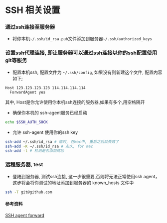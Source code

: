 # SSH 相关设置

### 通过ssh连接至服务器

- 将你本机`~/.ssh/id_rsa.pub`文件添加到服务器`~/.ssh/authorized_keys`

### 设置ssh代理连接, 即让服务器可以通过ssh连接以你的ssh配置使用git等服务

- 配置本机ssh, 配置文件为 `~/.ssh/config`, 如果没有则新建这个文件, 配置内容如下;

```
Host 123.123.123.123 114.114.114.114
  ForwardAgent yes
```
其中, Host是你允许使用你本机ssh连接的服务器,如果有多个,用空格隔开

* 确保你本机的 ssh-agent服务已经启动

```bash
echo $SSH_AUTH_SOCK
```

* 允许 ssh-agent 使用你的ssh key

```bash
ssh-add ~/.ssh/id_rsa # 临时, 在mac中, 重启之后就失效了
ssh-add -K ~/.ssh/id_rsa # 永久, for mac
ssh-add -l # 检测是否添加成功
```

### 远程服务器, test
* 登陆到服务器, 测试ssh连接, 这一步很重要,否则将无法正常使用ssh agent，这步将会将你测试的地址添加到服务器的 known_hosts 文件中

```bash
ssh -T git@github.com
```
#### 参考资料
[SSH agent forward](https://developer.github.com/guides/using-ssh-agent-forwarding/)